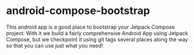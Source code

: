 # android-compose-bootstrap

This android app is a good place to bootstrap your Jetpack Compose project. With it we build a fairly
comprehensive Android App using Jetpack Compose, but we checkpoint it using git tags several places
along the way so that you can use just what you need!
